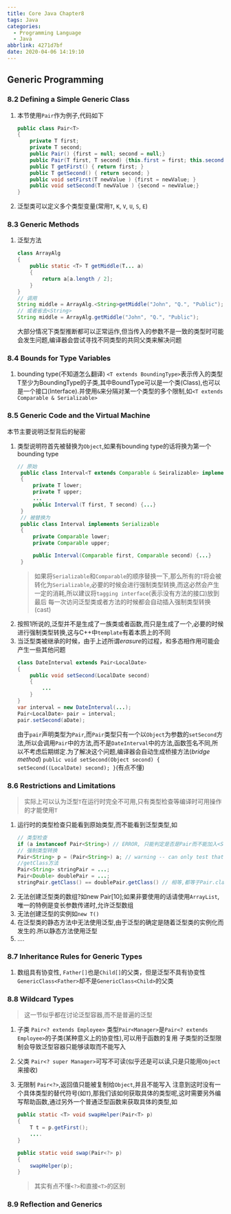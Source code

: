 ```yaml
---
title: Core Java Chapter8
tags: Java
categories:
  - Programming Language
  - Java
abbrlink: 4271d7bf
date: 2020-04-06 14:19:10
---
```



## Generic Programming
### 8.2 Defining a Simple Generic Class
1. 本节使用`Pair`作为例子,代码如下
   ```Java
   public class Pair<T>
   {
       private T first;
       private T second;
       public Pair() {first = null; second = null;}
       public Pair(T first, T second) {this.first = first; this.second = second;}
       public T getFirst() { return first; }
       public T getSecond() { return second; }
       public void setFirst(T newValue ) {first = newValue; }
       public void setSecond(T newValue ) {second = newValue;}
   }
   ```
2. 泛型类可以定义多个类型变量(常用`T`, `K`, `V`, `U`, `S`, `E`)

### 8.3 Generic Methods
1. 泛型方法
   ```Java
   class ArrayAlg
   {
       public static <T> T getMiddle(T... a)
       {
           return a[a.length / 2];
       }
   }
   // 调用
   String middle = ArrayAlg.<String>getMiddle("John", "Q.", "Public");
   // 或者省去<String>
   String middle = ArrayAlg.getMiddle("John", "Q.", "Public");
   ```
   大部分情况下类型推断都可以正常运作,但当传入的参数不是一致的类型时可能会发生问题,编译器会尝试寻找不同类型的共同父类来解决问题
### 8.4 Bounds for Type Variables
1. bounding type(不知道怎么翻译)
   `<T extends BoundingType>`表示传入的类型T至少为BoundingType的子类,其中BoundType可以是一个类(Class),也可以是一个接口(Interface).并使用`&`来分隔对某一个类型的多个限制,如`<T extends Comparable & Serializable>`

### 8.5 Generic Code and the Virtual Machine
本节主要说明泛型背后的秘密
1. 类型说明符首先被替换为`Object`,如果有bounding type的话将换为第一个bounding type
   ```Java
   // 原始
    public class Interval<T extends Comparable & Seiralizable> implements Serializable
    {
        private T lower;
        private T upper;
        ...
        public Interval(T first, T second) {...}
    }
    // 被替换为
    public class Interval implements Serializable
    {
        private Comparable lower;
        private Comparable upper;

        public Interval(Comparable first, Comparable second) {...}
    }
   ```
   > 如果将`Serializable`和`Comparable`的顺序替换一下,那么所有的`T`将会被转化为`Serializable`,必要的时候会进行强制类型转换,而这必然会产生一定的消耗,所以建议将`tagging interface`(表示没有方法的接口)放到最后
   每一次访问泛型类或者方法的时候都会自动插入强制类型转换(cast)
2. 按照1所说的,泛型并不是生成了一族类或者函数,而只是生成了一个,必要的时候进行强制类型转换,这与C++中`template`有着本质上的不同
3. 当泛型类被继承的时候，由于上述所谓*erasure*的过程，和多态相作用可能会产生一些其他问题
   ```Java
   class DateInterval extends Pair<LocalDate>
   {
       public void setSecond(LocalDate second)
       {
           ...
       }
   }
   var interval = new DateInterval(...);
   Pair<LocalDate> pair = interval;
   pair.setSecond(aDate);
   ```
   由于`pair`声明类型为`Pair`,而`Pair`类型只有一个以`Object`为参数的`setSecond`方法,所以会调用`Pair`中的方法,而不是`DateInterval`中的方法,函数签名不同,所以不考虑后期绑定.为了解决这个问题,编译器会自动生成桥接方法(*bridge method*) `public void setSecond(Object second) { setSecond((LocalDate) second); }`(有点不懂)
### 8.6 Restrictions and Limitations
> 实际上可以认为泛型`T`在运行时完全不可用,只有类型检查等编译时可用操作的才能使用`T`
1. 运行时的类型检查只能看到原始类型,而不能看到泛型类型,如
   ```Java
   // 类型检查
   if (a instanceof Pair<String>) // ERROR, 只能判定是否是Pair而不能加入<String>
   // 强制类型转换
   Pair<String> p = (Pair<String>) a; // warning -- can only test that a is a Pair
   //getClass方法
   Pair<String> stringPair = ...;
   Pair<Double> doublePair = ...;
   stringPair.getClass() == doublePair.getClass() // 相等,都等于Pair.class
   ```
2. 无法创建泛型类的数组?如new Pair<String>[10];如果非要使用的话请使用`ArrayList`,唯一的特例是变长参数传递时,允许泛型数组
3. 无法创建泛型的实例如`new T()`
4. 在泛型类的静态方法中无法使用泛型,由于泛型的确定是随着泛型类的实例化而发生的.所以静态方法使用泛型
5. ....

### 8.7 Inheritance Rules for Generic Types
1. 数组具有协变性, `Father[]`也是`Child[]`的父类，但是泛型不具有协变性`GenericClass<Father>`却不是`GenericClass<Child>`的父类


### 8.8 Wildcard Types
> 这一节似乎都在讨论泛型容器,而不是普遍的泛型
1. 子类
   `Pair<? extends Employee>`
   类型`Pair<Manager>`是`Pair<? extends Employee>`的子类(某种意义上的协变性),可以用于函数的复用
   子类型的泛型限制会导致泛型容器只能够读取而不能写入
2. 父类
   `Pair<? super Manager>`可写不可读(似乎还是可以读,只是只能用`Object`来接收)

3. 无限制
   `Pair<?>`,返回值只能被复制给`Object`,并且不能写入
   注意到这时没有一个具体类型的替代符号(如`T`),那我们该如何获取具体的类型呢,这时需要另外编写帮助函数,通过另外一个普通泛型函数来获取具体的类型,如
   ```Java
   public static <T> void swapHelper(Pair<T> p)
   {
       T t = p.getFirst();
       ....
   }

   public static void swap(Pair<?> p) 
   {
       swapHelper(p);
   }
   ```
   > 其实有点不懂`<?>`和直接`<T>`的区别

### 8.9 Reflection and Generics
